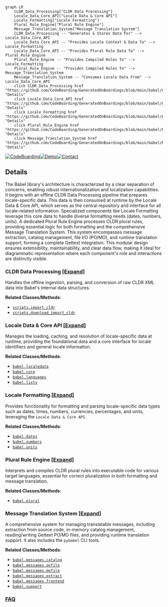 ```mermaid
graph LR
    CLDR_Data_Processing["CLDR Data Processing"]
    Locale_Data_Core_API["Locale Data & Core API"]
    Locale_Formatting["Locale Formatting"]
    Plural_Rule_Engine["Plural Rule Engine"]
    Message_Translation_System["Message Translation System"]
    CLDR_Data_Processing -- "Generates & Stores Data For" --> Locale_Data_Core_API
    Locale_Data_Core_API -- "Provides Locale Context & Data To" --> Locale_Formatting
    Locale_Data_Core_API -- "Provides Plural Rule Data To" --> Plural_Rule_Engine
    Plural_Rule_Engine -- "Provides Compiled Rules To" --> Locale_Formatting
    Plural_Rule_Engine -- "Provides Compiled Rules To" --> Message_Translation_System
    Message_Translation_System -- "Consumes Locale Data From" --> Locale_Data_Core_API
    click CLDR_Data_Processing href "https://github.com/CodeBoarding/GeneratedOnBoardings/blob/main/babel/CLDR_Data_Processing.md" "Details"
    click Locale_Data_Core_API href "https://github.com/CodeBoarding/GeneratedOnBoardings/blob/main/babel/Locale_Data_Core_API.md" "Details"
    click Locale_Formatting href "https://github.com/CodeBoarding/GeneratedOnBoardings/blob/main/babel/Locale_Formatting.md" "Details"
    click Plural_Rule_Engine href "https://github.com/CodeBoarding/GeneratedOnBoardings/blob/main/babel/Plural_Rule_Engine.md" "Details"
    click Message_Translation_System href "https://github.com/CodeBoarding/GeneratedOnBoardings/blob/main/babel/Message_Translation_System.md" "Details"
```

[![CodeBoarding](https://img.shields.io/badge/Generated%20by-CodeBoarding-9cf?style=flat-square)](https://github.com/CodeBoarding/CodeBoarding)[![Demo](https://img.shields.io/badge/Try%20our-Demo-blue?style=flat-square)](https://www.codeboarding.org/demo)[![Contact](https://img.shields.io/badge/Contact%20us%20-%20contact@codeboarding.org-lightgrey?style=flat-square)](mailto:contact@codeboarding.org)

## Details

The Babel library's architecture is characterized by a clear separation of concerns, enabling robust internationalization and localization capabilities. It begins with an offline CLDR Data Processing pipeline that prepares locale-specific data. This data is then consumed at runtime by the Locale Data & Core API, which serves as the central repository and interface for all locale-related information. Specialized components like Locale Formatting leverage this core data to handle diverse formatting needs (dates, numbers, units). A dedicated Plural Rule Engine processes CLDR plural rules, providing essential logic for both formatting and the comprehensive Message Translation System. This system encompasses message extraction, catalog management, file I/O (PO/MO), and runtime translation support, forming a complete Gettext integration. This modular design ensures extensibility, maintainability, and clear data flow, making it ideal for diagrammatic representation where each component's role and interactions are distinctly visible.

### CLDR Data Processing [[Expand]](./CLDR_Data_Processing.md)
Handles the offline ingestion, parsing, and conversion of raw CLDR XML data into Babel's internal data structures.


**Related Classes/Methods**:

- <a href="https://github.com/python-babel/babel/blob/master/scripts/import_cldr.py" target="_blank" rel="noopener noreferrer">`scripts.import_cldr`</a>
- <a href="https://github.com/python-babel/babel/blob/master/scripts/download_import_cldr.py" target="_blank" rel="noopener noreferrer">`scripts.download_import_cldr`</a>


### Locale Data & Core API [[Expand]](./Locale_Data_Core_API.md)
Manages the loading, caching, and resolution of locale-specific data at runtime, providing the foundational data and a core interface for locale identifiers and general locale information.


**Related Classes/Methods**:

- <a href="https://github.com/python-babel/babel/blob/master/babel/localedata.py" target="_blank" rel="noopener noreferrer">`babel.localedata`</a>
- <a href="https://github.com/python-babel/babel/blob/master/babel/core.py" target="_blank" rel="noopener noreferrer">`babel.core`</a>
- <a href="https://github.com/python-babel/babel/blob/master/babel/languages.py" target="_blank" rel="noopener noreferrer">`babel.languages`</a>
- <a href="https://github.com/python-babel/babel/blob/master/babel/lists.py" target="_blank" rel="noopener noreferrer">`babel.lists`</a>


### Locale Formatting [[Expand]](./Locale_Formatting.md)
Provides functionality for formatting and parsing locale-specific data types such as dates, times, numbers, currencies, percentages, and units, leveraging the `Locale Data & Core API`.


**Related Classes/Methods**:

- <a href="https://github.com/python-babel/babel/blob/master/babel/dates.py" target="_blank" rel="noopener noreferrer">`babel.dates`</a>
- <a href="https://github.com/python-babel/babel/blob/master/babel/numbers.py" target="_blank" rel="noopener noreferrer">`babel.numbers`</a>
- <a href="https://github.com/python-babel/babel/blob/master/babel/units.py" target="_blank" rel="noopener noreferrer">`babel.units`</a>


### Plural Rule Engine [[Expand]](./Plural_Rule_Engine.md)
Interprets and compiles CLDR plural rules into executable code for various target languages, essential for correct pluralization in both formatting and message translation.


**Related Classes/Methods**:

- <a href="https://github.com/python-babel/babel/blob/master/babel/plural.py" target="_blank" rel="noopener noreferrer">`babel.plural`</a>


### Message Translation System [[Expand]](./Message_Translation_System.md)
A comprehensive system for managing translatable messages, including extraction from source code, in-memory catalog management, reading/writing Gettext PO/MO files, and providing runtime translation support. It also includes the `pybabel` CLI tools.


**Related Classes/Methods**:

- <a href="https://github.com/python-babel/babel/blob/master/babel/messages/catalog.py" target="_blank" rel="noopener noreferrer">`babel.messages.catalog`</a>
- <a href="https://github.com/python-babel/babel/blob/master/babel/messages/pofile.py" target="_blank" rel="noopener noreferrer">`babel.messages.pofile`</a>
- <a href="https://github.com/python-babel/babel/blob/master/babel/messages/mofile.py" target="_blank" rel="noopener noreferrer">`babel.messages.mofile`</a>
- <a href="https://github.com/python-babel/babel/blob/master/babel/messages/extract.py" target="_blank" rel="noopener noreferrer">`babel.messages.extract`</a>
- <a href="https://github.com/python-babel/babel/blob/master/babel/messages/frontend.py" target="_blank" rel="noopener noreferrer">`babel.messages.frontend`</a>
- <a href="https://github.com/python-babel/babel/blob/master/babel/support.py" target="_blank" rel="noopener noreferrer">`babel.support`</a>




### [FAQ](https://github.com/CodeBoarding/GeneratedOnBoardings/tree/main?tab=readme-ov-file#faq)